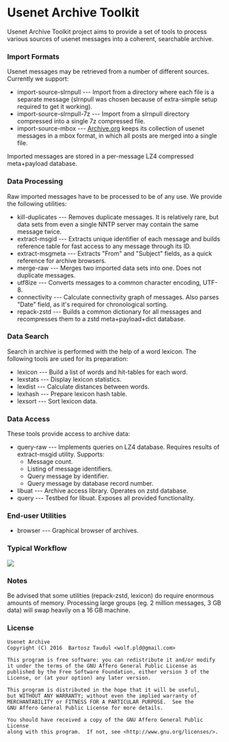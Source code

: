 # Usenet Archive Toolkit

Usenet Archive Toolkit project aims to provide a set of tools to process various sources of usenet messages into a coherent, searchable archive.

### Import Formats

Usenet messages may be retrieved from a number of different sources. Currently we support:

- import-source-slrnpull --- Import from a directory where each file is a separate message (slrnpull was chosen because of extra-simple setup required to get it working).
- import-source-slrnpull-7z --- Import from a slrnpull directory compressed into a single 7z compressed file.
- import-source-mbox --- [Archive.org](https://archive.org/details/usenet) keeps its collection of usenet messages in a mbox format, in which all posts are merged into a single file.

Imported messages are stored in a per-message LZ4 compressed meta+payload database.

### Data Processing

Raw imported messages have to be processed to be of any use. We provide the following utilities:

- kill-duplicates --- Removes duplicate messages. It is relatively rare, but data sets from even a single NNTP server may contain the same message twice.
- extract-msgid --- Extracts unique identifier of each message and builds reference table for fast access to any message through its ID.
- extract-msgmeta --- Extracts "From" and "Subject" fields, as a quick reference for archive browsers.
- merge-raw --- Merges two imported data sets into one. Does not duplicate messages.
- utf8ize --- Converts messages to a common character encoding, UTF-8.
- connectivity --- Calculate connectivity graph of messages. Also parses "Date" field, as it's required for chronological sorting.
- repack-zstd --- Builds a common dictionary for all messages and recompresses them to a zstd meta+payload+dict database.

### Data Search

Search in archive is performed with the help of a word lexicon. The following tools are used for its preparation:

- lexicon --- Build a list of words and hit-tables for each word.
- lexstats --- Display lexicon statistics.
- lexdist --- Calculate distances between words.
- lexhash --- Prepare lexicon hash table.
- lexsort --- Sort lexicon data.

### Data Access

These tools provide access to archive data:

- query-raw --- Implements queries on LZ4 database. Requires results of extract-msgid utility. Supports:
    * Message count.
    * Listing of message identifiers.
    * Query message by identifier.
    * Query message by database record number.
- libuat --- Archive access library. Operates on zstd database.
- query --- Testbed for libuat. Exposes all provided functionality.

### End-user Utilities

- browser --- Graphical browser of archives.

### Typical Workflow

![](https://bitbucket.org/wolfpld/usenetarchive/raw/master/doc/pipeline.svg)

### Notes

Be advised that some utilities (repack-zstd, lexicon) do require enormous amounts of memory. Processing large groups (eg. 2 million messages, 3 GB data) will swap heavily on a 16 GB machine.

### License

    Usenet Archive
    Copyright (C) 2016  Bartosz Taudul <wolf.pld@gmail.com>

    This program is free software: you can redistribute it and/or modify
    it under the terms of the GNU Affero General Public License as
    published by the Free Software Foundation, either version 3 of the
    License, or (at your option) any later version.

    This program is distributed in the hope that it will be useful,
    but WITHOUT ANY WARRANTY; without even the implied warranty of
    MERCHANTABILITY or FITNESS FOR A PARTICULAR PURPOSE.  See the
    GNU Affero General Public License for more details.

    You should have received a copy of the GNU Affero General Public License
    along with this program.  If not, see <http://www.gnu.org/licenses/>.

